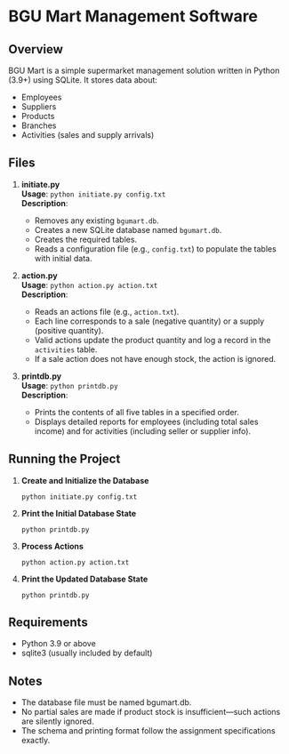 # BGU Mart Management Software

## Overview
BGU Mart is a simple supermarket management solution written in Python (3.9+) using SQLite. It stores data about:
- Employees
- Suppliers
- Products
- Branches
- Activities (sales and supply arrivals)

## Files
1. **initiate.py**  
   **Usage**: `python initiate.py config.txt`  
   **Description**:  
   - Removes any existing `bgumart.db`.  
   - Creates a new SQLite database named `bgumart.db`.  
   - Creates the required tables.  
   - Reads a configuration file (e.g., `config.txt`) to populate the tables with initial data.

2. **action.py**  
   **Usage**: `python action.py action.txt`  
   **Description**:  
   - Reads an actions file (e.g., `action.txt`).  
   - Each line corresponds to a sale (negative quantity) or a supply (positive quantity).  
   - Valid actions update the product quantity and log a record in the `activities` table.  
   - If a sale action does not have enough stock, the action is ignored.

3. **printdb.py**  
   **Usage**: `python printdb.py`  
   **Description**:  
   - Prints the contents of all five tables in a specified order.  
   - Displays detailed reports for employees (including total sales income) and for activities (including seller or supplier info).

## Running the Project
1. **Create and Initialize the Database**

   `python initiate.py config.txt`


2. **Print the Initial Database State**

   `python printdb.py`


3. **Process Actions**

   `python action.py action.txt`


4. **Print the Updated Database State**

   `python printdb.py`

## Requirements
- Python 3.9 or above
- sqlite3 (usually included by default)

## Notes
- The database file must be named bgumart.db.
- No partial sales are made if product stock is insufficient—such actions are silently ignored.
- The schema and printing format follow the assignment specifications exactly.